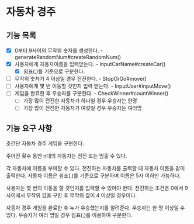 # 자동차 경주

## 기능 목록

-[x] 0부터 9사이의 무작위 숫자를 생성한다. - generateRandomNum#createRandomNum()
-[x] 사용자에게 자동차이름을 입력받는다. - InputCarName#createCar()
    -[x] 쉼표(,)를 기준으로 구분한다.
-[ ] 무작위 숫자가 4 이상일 경우 전진한다. - StopOrGo#move()
-[ ] 사용자에게 몇 번 이동할 것인지 입력 받는다. - InputUser#inputMove()
-[ ] 게임을 완료한 후 우승자를 구분한다. - CheckWinner#countWinner()
    - [ ] 가장 많이 전진한 자동차가 하나일 경우 우승자는 한명
    - [ ] 가장 많이 전진한 자동차가 여럿일 경우 우승자는 여러명

## 기능 요구 사항

초간단 자동차 경주 게임을 구현한다.

주어진 횟수 동안 n대의 자동차는 전진 또는 멈출 수 있다.

각 자동차에 이름을 부여할 수 있다.
전진하는 자동차를 출력할 때 자동차 이름을 같이 출력한다.
자동차 이름은 쉼표(,)를 기준으로 구분하며 이름은 5자 이하만 가능하다.

사용자는 몇 번의 이동을 할 것인지를 입력할 수 있어야 한다.
전진하는 조건은 0에서 9 사이에서 무작위 값을 구한 후 무작위 값이 4 이상일 경우이다.

자동차 경주 게임을 완료한 후 누가 우승했는지를 알려준다. 우승자는 한 명 이상일 수 있다.
우승자가 여러 명일 경우 쉼표(,)를 이용하여 구분한다.